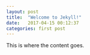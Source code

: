 ```yaml
---
layout: post
title:  "Welcome to Jekyll!"
date:   2017-04-15 00:12:37
categories: first post
---
```

This is where the content goes.

